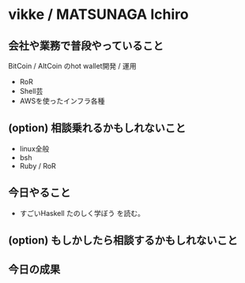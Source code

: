 # vikke / MATSUNAGA Ichiro

## 会社や業務で普段やっていること

BitCoin / AltCoin のhot wallet開発 / 運用

* RoR
* Shell芸
* AWSを使ったインフラ各種

## (option) 相談乗れるかもしれないこと

* linux全般
* bsh
* Ruby / RoR

## 今日やること

* すごいHaskell たのしく学ぼう を読む。

## (option) もしかしたら相談するかもしれないこと

## 今日の成果

